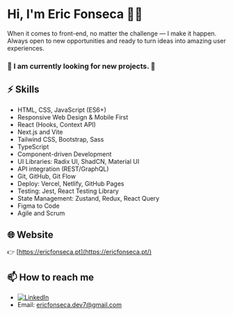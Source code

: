 # Hi, I'm Eric Fonseca 👨‍💻

When it comes to front-end, no matter the challenge — I make it happen. Always open to new opportunities and ready to turn ideas into amazing user experiences.
### 👀 I am currently looking for new projects. 👀

## ⚡ Skills

- HTML, CSS, JavaScript (ES6+)
- Responsive Web Design & Mobile First
- React (Hooks, Context API)
- Next.js and Vite
- Tailwind CSS, Bootstrap, Sass
- TypeScript
- Component-driven Development
- UI Libraries: Radix UI, ShadCN, Material UI
- API integration (REST/GraphQL)
- Git, GitHub, Git Flow
- Deploy: Vercel, Netlify, GitHub Pages
- Testing: Jest, React Testing Library
- State Management: Zustand, Redux, React Query
- Figma to Code
- Agile and Scrum

## 🌐 Website

👉 [https://ericfonseca.pt](https://ericfonseca.pt/)

## 📫 How to reach me

- [![LinkedIn](https://img.shields.io/badge/LinkedIn-0077B5?style=for-the-badge&logo=linkedin&logoColor=white)](https://www.linkedin.com/in/eric-fonseca-17751a49/)
- Email: ericfonseca.dev7@gmail.com



